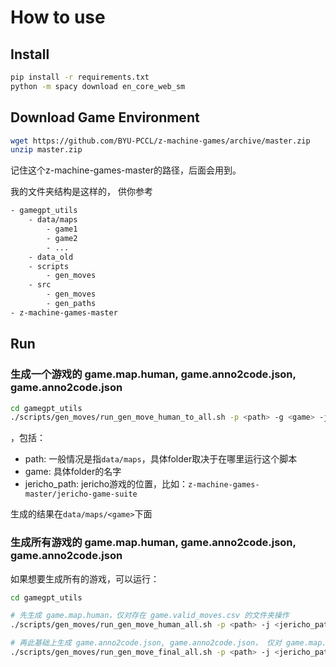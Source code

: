 # How to use

## Install

```bash
pip install -r requirements.txt
python -m spacy download en_core_web_sm
```

## Download Game Environment

```bash
wget https://github.com/BYU-PCCL/z-machine-games/archive/master.zip
unzip master.zip
```

记住这个z-machine-games-master的路径，后面会用到。

我的文件夹结构是这样的， 供你参考

```bash
- gamegpt_utils
    - data/maps
        - game1
        - game2
        - ...
    - data_old
    - scripts
        - gen_moves
    - src
        - gen_moves
        - gen_paths
- z-machine-games-master
```

## Run

### 生成一个游戏的 game.map.human, game.anno2code.json, game.anno2code.json

```bash
cd gamegpt_utils
./scripts/gen_moves/run_gen_move_human_to_all.sh -p <path> -g <game> -j <jericho_path>
```

，包括：

- path: 一般情况是指`data/maps`，具体folder取决于在哪里运行这个脚本
- game: 具体folder的名字
- jericho_path: jericho游戏的位置，比如：`z-machine-games-master/jericho-game-suite`

生成的结果在`data/maps/<game>`下面

### 生成所有游戏的 game.map.human, game.anno2code.json, game.anno2code.json

如果想要生成所有的游戏，可以运行：

```bash
cd gamegpt_utils

# 先生成 game.map.human，仅对存在 game.valid_moves.csv 的文件夹操作
./scripts/gen_moves/run_gen_move_human_all.sh -p <path> -j <jericho_path>

# 再此基础上生成 game.anno2code.json, game.anno2code.json， 仅对 game.map.human 存在的文件夹操作
./scripts/gen_moves/run_gen_move_final_all.sh -p <path> -j <jericho_path>
```
